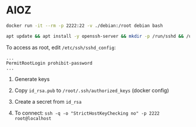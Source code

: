 # AIOZ
```bash
docker run -it --rm -p 2222:22 -v ./debian:/root debian bash

apt update && apt install -y openssh-server && mkdir -p /run/sshd && /usr/sbin/sshd
```

To access as root, edit `/etc/ssh/sshd_config`:
```
...
PermitRootLogin prohibit-password
...
```

1. Generate keys

2. Copy `id_rsa.pub` to `/root/.ssh/authorized_keys` (docker config)

3. Create a secret from `id_rsa`

4. To connect: `ssh -q -o "StrictHostKeyChecking no" -p 2222 root@localhost`

